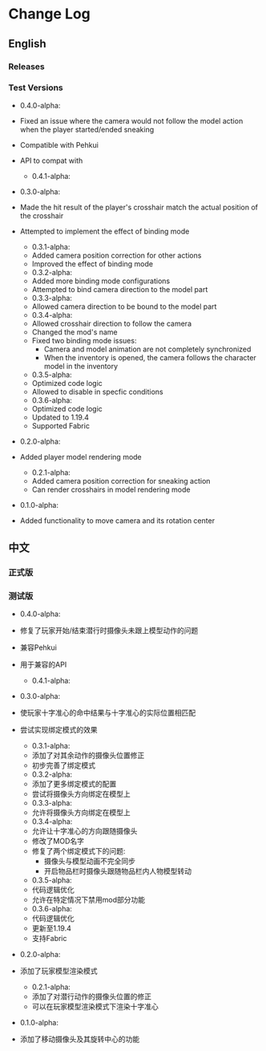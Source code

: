 # Change Log #

## English ##

### Releases ###

### Test Versions ###

* 0.4.0-alpha:
* Fixed an issue where the camera would not follow the model action when the player started/ended sneaking
* Compatible with Pehkui
* API to compat with
  * 0.4.1-alpha:

* 0.3.0-alpha:
* Made the hit result of the player's crosshair match the actual position of the crosshair
* Attempted to implement the effect of binding mode
  * 0.3.1-alpha:
  * Added camera position correction for other actions
  * Improved the effect of binding mode
  * 0.3.2-alpha:
  * Added more binding mode configurations
  * Attempted to bind camera direction to the model part
  * 0.3.3-alpha:
  * Allowed camera direction to be bound to the model part
  * 0.3.4-alpha:
  * Allowed crosshair direction to follow the camera
  * Changed the mod's name
  * Fixed two binding mode issues:
    * Camera and model animation are not completely synchronized
    * When the inventory is opened, the camera follows the character model in the inventory
  * 0.3.5-alpha:
  * Optimized code logic
  * Allowed to disable in specfic conditions
  * 0.3.6-alpha:
  * Optimized code logic
  * Updated to 1.19.4
  * Supported Fabric

* 0.2.0-alpha:
* Added player model rendering mode
  * 0.2.1-alpha:
  * Added camera position correction for sneaking action
  * Can render crosshairs in model rendering mode

* 0.1.0-alpha:
* Added functionality to move camera and its rotation center

## 中文 ##

### 正式版 ###

### 测试版 ###

* 0.4.0-alpha:
* 修复了玩家开始/结束潜行时摄像头未跟上模型动作的问题
* 兼容Pehkui
* 用于兼容的API
  * 0.4.1-alpha:

* 0.3.0-alpha:
* 使玩家十字准心的命中结果与十字准心的实际位置相匹配
* 尝试实现绑定模式的效果
  * 0.3.1-alpha:
  * 添加了对其余动作的摄像头位置修正
  * 初步完善了绑定模式
  * 0.3.2-alpha:
  * 添加了更多绑定模式的配置
  * 尝试将摄像头方向绑定在模型上
  * 0.3.3-alpha:
  * 允许将摄像头方向绑定在模型上
  * 0.3.4-alpha:
  * 允许让十字准心的方向跟随摄像头
  * 修改了MOD名字
  * 修复了两个绑定模式下的问题:
    * 摄像头与模型动画不完全同步
    * 开启物品栏时摄像头跟随物品栏内人物模型转动
  * 0.3.5-alpha:
  * 代码逻辑优化
  * 允许在特定情况下禁用mod部分功能
  * 0.3.6-alpha:
  * 代码逻辑优化
  * 更新至1.19.4
  * 支持Fabric

* 0.2.0-alpha:
* 添加了玩家模型渲染模式
  * 0.2.1-alpha:
  * 添加了对潜行动作的摄像头位置的修正
  * 可以在玩家模型渲染模式下渲染十字准心

* 0.1.0-alpha:
* 添加了移动摄像头及其旋转中心的功能
